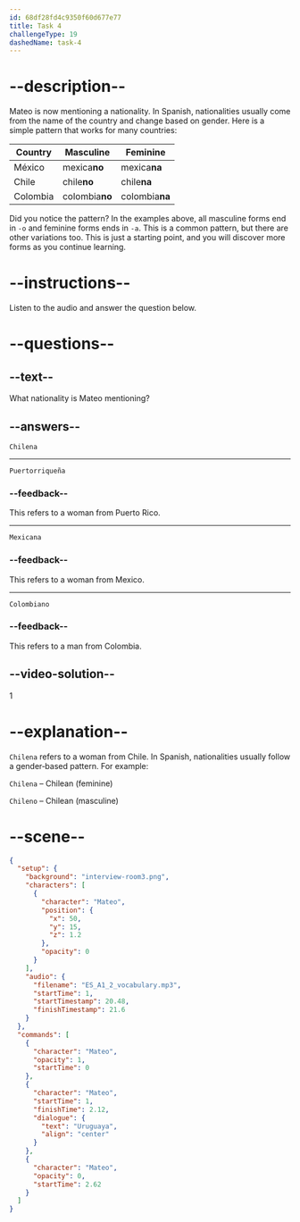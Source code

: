 ```yaml
---
id: 68df28fd4c9350f60d677e77
title: Task 4
challengeType: 19
dashedName: task-4
---
```


<!-- (audio) Mateo: Soy chilena. -->

# --description--

Mateo is now mentioning a nationality. In Spanish, nationalities usually come from the name of the country and change based on gender. Here is a simple pattern that works for many countries:

| Country  | Masculine   | Feminine   |
|----------|-------------|------------|
| México   | mexica**no**    | mexica**na**   |
| Chile    | chile**no**     | chile**na**    |
| Colombia | colombia**no**  | colombia**na** |

Did you notice the pattern? In the examples above, all masculine forms end in `-o` and feminine forms ends in `-a`. This is a common pattern, but there are other variations too. This is just a starting point, and you will discover more forms as you continue learning.

# --instructions--

Listen to the audio and answer the question below.

# --questions--

## --text--

What nationality is Mateo mentioning?

## --answers--

`Chilena`

---

`Puertorriqueña`

### --feedback--

This refers to a woman from Puerto Rico.

---

`Mexicana`

### --feedback--

This refers to a woman from Mexico.

---

`Colombiano`

### --feedback--

This refers to a man from Colombia.

## --video-solution--

1

# --explanation--

`Chilena` refers to a woman from Chile. In Spanish, nationalities usually follow a gender‑based pattern. For example:

`Chilena` – Chilean (feminine)

`Chileno` – Chilean (masculine)

# --scene--

```json
{
  "setup": {
    "background": "interview-room3.png",
    "characters": [
      {
        "character": "Mateo",
        "position": {
          "x": 50,
          "y": 15,
          "z": 1.2
        },
        "opacity": 0
      }
    ],
    "audio": {
      "filename": "ES_A1_2_vocabulary.mp3",
      "startTime": 1,
      "startTimestamp": 20.48,
      "finishTimestamp": 21.6
    }
  },
  "commands": [
    {
      "character": "Mateo",
      "opacity": 1,
      "startTime": 0
    },
    {
      "character": "Mateo",
      "startTime": 1,
      "finishTime": 2.12,
      "dialogue": {
        "text": "Uruguaya",
        "align": "center"
      }
    },
    {
      "character": "Mateo",
      "opacity": 0,
      "startTime": 2.62
    }
  ]
}
```

